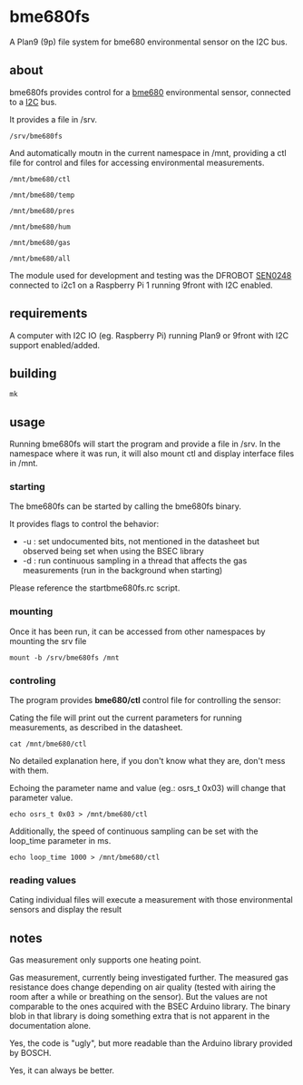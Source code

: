 # bme680fs
A Plan9 (9p) file system for bme680 environmental sensor on the I2C bus.

## about

bme680fs provides control for a [bme680](https://www.bosch-sensortec.com/products/environmental-sensors/gas-sensors/bme680/) environmental sensor, connected to a [I2C](https://en.wikipedia.org/wiki/I%C2%B2C) bus.

It provides a file in /srv.

`/srv/bme680fs`

And automatically moutn in the current namespace in /mnt, providing a ctl file for control and files for accessing environmental measurements.

`/mnt/bme680/ctl`

`/mnt/bme680/temp`

`/mnt/bme680/pres`

`/mnt/bme680/hum`

`/mnt/bme680/gas`

`/mnt/bme680/all`


The  module used for development and testing was the DFROBOT [SEN0248](https://wiki.dfrobot.com/Gravity__I2C_BME680_Environmental_Sensor__VOC,_Temperature,_Humidity,_Barometer__SKU__SEN0248) connected to i2c1 on a Raspberry Pi 1 running 9front with I2C enabled.

## requirements

A computer with I2C IO (eg. Raspberry Pi) running Plan9 or 9front with I2C support enabled/added.

## building

`mk`

## usage

Running bme680fs will start the program and provide a file in /srv. In the namespace where it was run, it will also mount ctl and display interface files in /mnt.

### starting

The bme680fs can be started by calling the bme680fs binary.

It provides flags to control the behavior:

- -u : set undocumented bits, not mentioned in the datasheet but observed being set when using the BSEC library
- -d : run continuous sampling in a thread that affects the gas measurements (run in the background when starting)

Please reference the startbme680fs.rc script.

### mounting

Once it has been run, it can be accessed from other namespaces by mounting the srv file

`mount -b /srv/bme680fs /mnt`

### controling

The program provides __bme680/ctl__ control file for controlling the sensor:

Cating the file will print out the current parameters for running measurements, as described in the datasheet.

`cat /mnt/bme680/ctl`

No detailed explanation here, if you don't know what they are, don't mess with them.

Echoing the parameter name and value (eg.: osrs_t 0x03) will change that parameter value.

`echo osrs_t 0x03 > /mnt/bme680/ctl`

Additionally, the speed of continuous sampling can be set with the loop_time parameter in ms.

`echo loop_time 1000 > /mnt/bme680/ctl`

### reading values

Cating individual files will execute a measurement with those environmental sensors and display the result

## notes

Gas measurement only supports one heating point.

Gas measurement, currently being investigated further. The measured gas resistance does change depending on air quality (tested with airing the room after a while or breathing on the sensor). But the values are not comparable to the ones acquired with the BSEC Arduino library. The binary blob in that library is doing something extra that is not apparent in the documentation alone.

Yes, the code is "ugly", but more readable than the Arduino library provided by BOSCH.

Yes, it can always be better.
